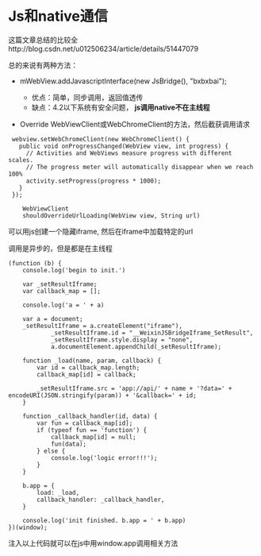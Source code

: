 # Js和native通信

这篇文章总结的比较全http://blog.csdn.net/u012506234/article/details/51447079



总的来说有两种方法：
- mWebView.addJavascriptInterface(new JsBridge(), "bxbxbai");
    - 优点：简单，同步调用，返回值透传
    - 缺点：4.2以下系统有安全问题，
    **js调用native不在主线程**

- Override WebViewClient或WebChromeClient的方法，然后截获调用请求
```
 webview.setWebChromeClient(new WebChromeClient() {
   public void onProgressChanged(WebView view, int progress) {
     // Activities and WebViews measure progress with different scales.
     // The progress meter will automatically disappear when we reach 100%
     activity.setProgress(progress * 1000);
   }
 });

    WebViewClient
    shouldOverrideUrlLoading(WebView view, String url)
```

可以用js创建一个隐藏iframe, 然后在iframe中加载特定的url


调用是异步的，但是都是在主线程


```
(function (b) {
	console.log('begin to init.')

	var _setResultIframe;
	var callback_map = [];

	console.log('a = ' + a)
	
	var a = document;
	_setResultIframe = a.createElement("iframe"),
			_setResultIframe.id = "__WeixinJSBridgeIframe_SetResult",
			_setResultIframe.style.display = "none",
			a.documentElement.appendChild(_setResultIframe);
	
	function _load(name, param, callback) {
		var id = callback_map.length;
		callback_map[id] = callback;
	
		_setResultIframe.src = 'app://api/' + name + '?data=' + encodeURI(JSON.stringify(param)) + '&callback=' + id; 
	}
	
	function _callback_handler(id, data) {
		var fun = callback_map[id];
		if (typeof fun == 'function') {
			callback_map[id] = null;
			fun(data); 
		} else {
			console.log('logic error!!!');
		}
	}

	b.app = {
		load: _load,
		callback_handler: _callback_handler,
	}

	console.log('init finished. b.app = ' + b.app)
})(window);
```

注入以上代码就可以在js中用window.app调用相关方法
